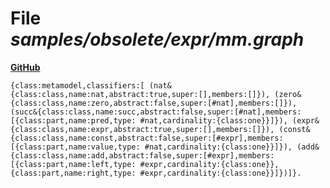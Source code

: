 # File _samples/obsolete/expr/mm.graph_
**[GitHub](https://github.com/softlang/yas/blob/master/samples/obsolete/expr/mm.graph)**
```
{class:metamodel,classifiers:[ (nat&{class:class,name:nat,abstract:true,super:[],members:[]}), (zero&{class:class,name:zero,abstract:false,super:[#nat],members:[]}), (succ&{class:class,name:succ,abstract:false,super:[#nat],members:[{class:part,name:pred,type: #nat,cardinality:{class:one}}]}), (expr&{class:class,name:expr,abstract:true,super:[],members:[]}), (const&{class:class,name:const,abstract:false,super:[#expr],members:[{class:part,name:value,type: #nat,cardinality:{class:one}}]}), (add&{class:class,name:add,abstract:false,super:[#expr],members:[{class:part,name:left,type: #expr,cardinality:{class:one}},{class:part,name:right,type: #expr,cardinality:{class:one}}]})]}.
```
